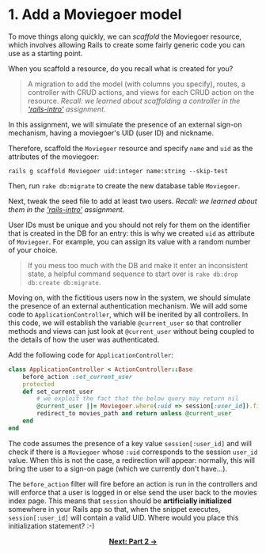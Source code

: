 # 1. Add a Moviegoer model

To move things along quickly, we can _scaffold_ the Moviegoer resource, which involves allowing Rails to create some fairly generic code you can use as a starting point.

When you scaffold a resource, do you recall what is created for you?
>  A migration to add the model (with columns you specify), routes, a controller with CRUD actions, and views for each CRUD action on the resource. *Recall: we learned about scaffolding a controller in the ['rails-intro'](../rails-intro/book-lab/Part3.md) assignment.*

In this assignment, we will simulate the presence of an external sign-on mechanism, having a moviegoer's UID (user ID) and nickname.

Therefore, scaffold the `Moviegoer` resource and specify `name` and `uid` as the attributes of the moviegoer:
```
rails g scaffold Moviegoer uid:integer name:string --skip-test
```

Then, run `rake db:migrate` to create the new database table `Moviegoer`.

Next, tweak the seed file to add at least two users. *Recall: we learned about them in the ['rails-intro'](../rails-intro/book-lab/Part2.md) assignment.*

User IDs must be unique and you should not rely for them on the identifier that is created in the DB for an entry: this is why we created `uid` as attribute of `Moviegoer`. For example, you can assign its value with a random number of your choice.

> If you mess too much with the DB and make it enter an inconsistent state, a helpful command sequence to start over is `rake db:drop db:create db:migrate`.

Moving on, with the fictitious users now in the system, we should simulate the presence of an external authentication mechanism. We will add some code to `ApplicationController`, which will be inerited by all controllers. In this code, we will establish the variable `@current_user` so that controller methods and views can just look at `@current_user` without being coupled to the details of how the user was authenticated.

Add the following code for `ApplicationController`:

```ruby
class ApplicationController < ActionController::Base
	before_action :set_current_user
	protected
	def set_current_user
		# we exploit the fact that the below query may return nil
		@current_user ||= Moviegoer.where(:uid => session[:user_id]).first
		redirect_to movies_path and return unless @current_user
	end
end
```

The code assumes the presence of a key value `session[:user_id]` and will check if there is a `Moviegoer` whose `:uid` corresponds to the session `user_id` value. When this is not the case, a redirection will appear: normally, this will bring the user to a sign-on page (which we currently don't have...). 

The `before_action` filter will fire before an action is run in the controllers and will enforce that a user is logged in or else send the user back to the movies index page. This means that `session` should be **artificially initialized** somewhere in your Rails app so that, when the snippet executes, `session[:user_id]` will contain a valid UID. Where would you place this initialization statement? :-)

<div align="center">
<b><a href="Part2.md">Next: Part 2 &rarr;</a></b>
</div>